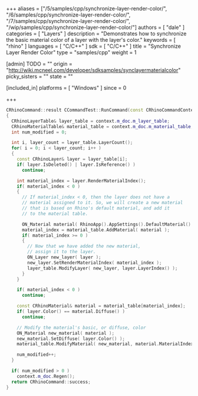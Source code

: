 +++
aliases = ["/5/samples/cpp/synchronize-layer-render-color/", "/6/samples/cpp/synchronize-layer-render-color/", "/7/samples/cpp/synchronize-layer-render-color/", "/wip/samples/cpp/synchronize-layer-render-color/"]
authors = [ "dale" ]
categories = [ "Layers" ]
description = "Demonstrates how to synchronize the basic material color of a layer with the layer's color."
keywords = [ "rhino" ]
languages = [ "C/C++" ]
sdk = [ "C/C++" ]
title = "Synchronize Layer Render Color"
type = "samples/cpp"
weight = 1

[admin]
TODO = ""
origin = "http://wiki.mcneel.com/developer/sdksamples/synclayermaterialcolor"
picky_sisters = ""
state = ""

[included_in]
platforms = [ "Windows" ]
since = 0

+++

```cpp
CRhinoCommand::result CCommandTest::RunCommand(const CRhinoCommandContext& context)
{
  CRhinoLayerTable& layer_table = context.m_doc.m_layer_table;
  CRhinoMaterialTable& material_table = context.m_doc.m_material_table;
  int num_modified = 0;

  int i, layer_count = layer_table.LayerCount();
  for( i = 0; i < layer_count; i++ )
  {
    const CRhinoLayer& layer = layer_table[i];
    if( layer.IsDeleted() | layer.IsReference() )
      continue;

    int material_index = layer.RenderMaterialIndex();
    if( material_index < 0 )
    {
      // If material_index < 0, then the layer does not have a
      // material assigned to it. So, we will create a new material
      // that is based on Rhino's default material, and add it
      // to the material table.

      ON_Material material( RhinoApp().AppSettings().DefaultMaterial() );
      material_index = material_table.AddMaterial( material );
      if( material_index >= 0 )
      {
        // Now that we have added the new material,
        // assign it to the layer.
        ON_Layer new_layer( layer );
        new_layer.SetRenderMaterialIndex( material_index );
        layer_table.ModifyLayer( new_layer, layer.LayerIndex() );
      }
    }

    if( material_index < 0 )
      continue;

    const CRhinoMaterial& material = material_table[material_index];
    if( layer.Color() == material.Diffuse() )
      continue;

    // Modify the material's basic, or diffuse, color
    ON_Material new_material( material );
    new_material.SetDiffuse( layer.Color() );
    material_table.ModifyMaterial( new_material, material.MaterialIndex(), FALSE );

    num_modified++;
  }

  if( num_modified > 0 )
    context.m_doc.Regen();
  return CRhinoCommand::success;
}
```
